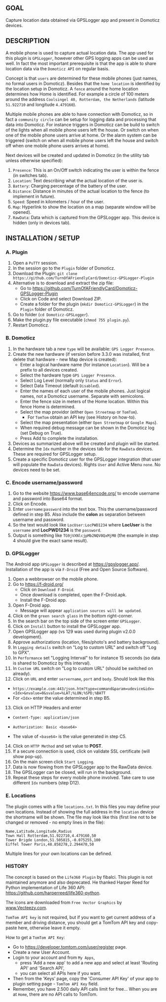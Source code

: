 ## GOAL
Capture location data obtained via GPSLogger app and present in Domoticz devices.

## DESCRIPTION
A mobile phone is used to capture actual location data. The app used for this plugin is `GPSLogger`,
however other GPS logging apps can be used as well. In fact the most important prerequisite is that the
app is able to share location data via the `Domoticz API` on regular basis.

Concept is that `users` are determined for these mobile phones (just names, no formal users in Domoticz).
Besides that the `home location` is identified by the location setup in Domoticz. A `fence` around the home
location determines how Home is identified. For example a circle of 100 meters around the address
`Coolsingel 40, Rotterdam, the Netherlands` (latitude `51.922710` and longitude `4.479160`).

Multiple mobile phones are able to have connection with Domoticz, so in fact a `community circle`
can be setup for logging data and processing that data into Domoticz. For instance triggers in Domoticz
can be build to switch of the lights when all mobile phone users left the house. Or switch on when one of the
mobile phone users arrive at home. Or the alarm system can be triggered (switch on when all mobile phone users
left the house and switch off when one mobile phone users arrives at home).

Next devices will be created and updated in Domoticz (in the utility tab unless otherwise specified):
1. `Presence`: This is an On/Off switch indicating the user is within the fence (in switches tab).
2. `Location`: Text describing what the actual location of the user is.
3. `Battery`:  Charging percentage of the battery of the user.
4. `Distance`: Distance in minutes of the actual location to the fence (to implement in future).
5. `Speed`:    Speed in kilometers / hour of the user.
6. `Map`:      Hyperlink to show the location on a map (separate window will be opened).
7. `RawData`:  Data which is captured from the GPSLogger app. This device is hidden (only in devices tab).

## INSTALLATION / SETUP
### A. Plugin
1. Open a `PuTTY` session.
2. In the session go to the `Plugin` folder of Domoticz.
3. Download the Plugin: `git clone https://github.com/TurnOfAFriendlyCard/Domoticz-GPSLogger-Plugin`
4. Alternative is to download and extract the zip file:
   - Go to https://github.com/TurnOfAFriendlyCard/Domoticz-GPSLogger-Plugin
   - Click on Code and select Download ZIP.
   - Create a folder for the plugin (`mkdir Domoticz-GPSLogger`) in the `Plugin` folder of Domoticz.
5. Go to folder (`cd Domoticz-GPSLogger`).
6. Make the plugin.py file executable (`chmod 755 plugin.py`).
7. Restart Domoticz.

### B. Domoticz
1. In the hardware tab a new `type` will be available: `GPS Logger Presence`.
2. Create the new hardware (if version before 3.3.0 was installed, first delete that hardware - new Map device is created):
   - Enter a logical hardware name (for instance `Location`). Will be a prefix to all devices created.
   - Select the hardware type `GPS Logger Presence`.
   - Select Log Level (normally only `Status` and `Error`).
   - Select Data Timeout (default `Disabled`).
   - Enter the names of each user of the mobile phones. Just logical names, not a Domoticz username. Separate with semicolons.
   - Enter the fence size in meters of the Home location. Within this fence Home is determined.
   - Select the map providor (either `Open Streetmap` or `TomTom`).
      - For `TomTom` obtain an API key (see History on how-to).
   - Select the map presentation (either `Open Streetmap` or `Google Maps`).
   - When required debug message can be shown in the Domoticz log (set Debug on True).
   - Press Add to complete the installation.
4. Devices as summarized above will be created and plugin will be started.
5. Determine the `Idx` number in the devices tab for the `RawData` devices. These are required for GPSLogger setup.
6. Create a specific Domoticz user for the GPSLogger integration (that user will populate the `RawData` devices). Rights `User` and Active Menu `none`. No devices need to be set.

### C. Encode username/password
1. Go to the website https://www.base64encode.org/ to encode username and password into Base64 format.
2. Click on Encode.
3. Enter `username`:`password` into the text box. This the username/password defined in step B5. Also include the **colon** as separation between username and password.
4. So the text would look like `LocUser:LocPWD1234` where **LocUser** is the `username` and **LocPWD1234** is the `password`.
5. Output is something like `TG9jVXNlcjpMb2NQV0QxMjM0` (the example in step 4 should give the exact same result).

### D. GPSLogger
The Android app `GPSLogger` is described at https://gpslogger.app/. Installation of the app is via `F-Droid` (Free and Open Source Software).
1. Open a webbrowser on the mobile phone.
2. Go to https://f-droid.org/
   - Click on `Download F-Droid`.
   - Once download is completed, open the F-Droid.apk.
   - Install the F-Droid app.
3. Open F-Droid app.
   - Message will appear `application sources will be updated`.
4. Click on the `green search glass` in the bottom right-corner.
5. In the search bar on the top side of the screen enter `GPSLogger`.
6. Click on `Install` button to install the GPSLogger app.
7. Open GPSLogger app (vs 129 was used during plugin v2.0.0 development).
8. Approve authorizations (location, files/photo's and battery background).
9. In `Logging details` switch on "Log to custom URL" and switch off "Log to GPX".
10. In `Performance` set "Logging Interval" to for instance 15 seconds (so data is shared to Domoticz by this interval).
11. In `Custom URL` switch on "Log to custom URL" (should be switched on already).
12. Click on `URL` and enter `servername`, `port` and `body`. Should look like this
   - `https://example.com:443/json.htm?type=command&param=udevice&idx=<Idx>&nvalue=0&svalue=%LAT;%LON;%SPD;%BATT`
   - For `<Idx>` enter the value determined in step B5.
13. Click on HTTP Headers and enter
 
   - `Content-Type: application/json`

   - `Authorization: Basic <base64>`

   - The value of `<base64>` is the value generated in step C5.
14. Click on `HTTP Method` and set value to **POST**.
15. If a secure connection is used, click on validate SSL certificate (will show pop-up).
16. On the main screen click `Start Logging`.
17. Data is now flowing from the GPSLogger app to the RawData device.
18. The GPSLogger can be closed, will run in the background.
19. Repeat these steps for every mobile phone involved. Take care to use different `Idx` numbers (step D12).

### E. Locations
The plugin comes with a file `locations.txt`. In this files you may define your own locations. Instead of showing the full address in the `location` device the shortname will be shown. The file may look like this (first line not to be changed or removed - no empty lines in the file):

`Name,Latitude,Longitude,Radius`<br />
`Town Hall Rotterdam,51.922710,4.479160,50`<br />
`Tower Brigde London,51.505815,-0.075255,100`<br />
`Eiffel Tower Paris,48.858278,2.294470,50`<br />

Multiple lines for your own locations can be defined.

### HISTORY 
The concept is based on the `Life360 Plugin` by fibalci. This plugin is not maintained anymore and also deprecated.
He thanked Harper Reed for Python implementation of Life 360 API: https://github.com/harperreed/life360-python.

The icons are downloaded from `Free Vector Graphics` by www.Vecteezy.com.

`TomTom API key` is not required, but if you want to get current address of a member and driving distance,
you should get a TomTom API key and copy-paste here, otherwise leave it empty.

How to get a `TomTom API Key`:
- Go to https://developer.tomtom.com/user/register page.
- Create a new User Account.
- Login to your account and from `My Apps`,
   - press 'Add a new app' to add a new app and select at least 'Routing API' and 'Search API',
   - you can select all APIs here if you want.
- Then from the 'Keys' page, copy the 'Consumer API Key' of your app to plugin setting page - `TomTom API Key` field.
- Remember, you have 2.500 daily API calls limit for free... When you are at `Home`, there are no API calls to TomTom.
